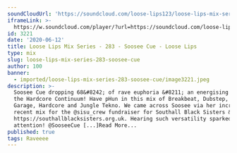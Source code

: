 ```yaml
---
soundCloudUrl: 'https://soundcloud.com/loose-lips123/loose-lips-mix-series-283-soosee-cue'
iframeLink: >-
  https://w.soundcloud.com/player/?url=https://soundcloud.com/loose-lips123/loose-lips-mix-series-283-soosee-cue&color=00aabb&auto_play=false&hide_related=false&show_comments=true&show_user=true&show_reposts=false
id: 3221
date: '2020-06-12'
title: Loose Lips Mix Series - 283 - Soosee Cue - Loose Lips
type: mix
slug: loose-lips-mix-series-283-soosee-cue
author: 100
banner:
  - imported/loose-lips-mix-series-283-soosee-cue/image3221.jpeg
description: >-
  Soosee Cue dropping 68&#8242; of rave euphoria &#8211; an energising trip down
  the Hardcore Continuum! Have pHun in this mix of Breakbeat, Dubstep, Speed
  Garage, Hardcore and Jungle Tekno. We came across Soosee via her incredible
  recent mix for the @sisu_crew fundraiser for Southall Black Sisters &#8211;
  https://southallblacksisters.org.uk. Hearing such versatility sparked our
  attention! @SooseeCue [...]Read More...
published: true
tags: Raveeee
---
```

